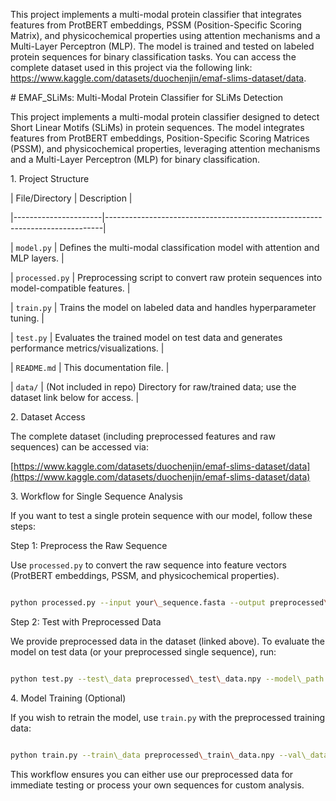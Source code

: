 This project implements a multi-modal protein classifier that integrates features from ProtBERT embeddings, PSSM (Position-Specific Scoring Matrix), and physicochemical properties using attention mechanisms and a Multi-Layer Perceptron (MLP). The model is trained and tested on labeled protein sequences for binary classification tasks. You can access the complete dataset used in this project via the following link: https://www.kaggle.com/datasets/duochenjin/emaf-slims-dataset/data.

\# EMAF\_SLiMs: Multi-Modal Protein Classifier for SLiMs Detection



This project implements a multi-modal protein classifier designed to detect Short Linear Motifs (SLiMs) in protein sequences. The model integrates features from ProtBERT embeddings, Position-Specific Scoring Matrices (PSSM), and physicochemical properties, leveraging attention mechanisms and a Multi-Layer Perceptron (MLP) for binary classification.





1\. Project Structure

| File/Directory       | Description                                                                 |

|----------------------|-----------------------------------------------------------------------------|

| `model.py`           | Defines the multi-modal classification model with attention and MLP layers. |

| `processed.py`       | Preprocessing script to convert raw protein sequences into model-compatible features. |

| `train.py`           | Trains the model on labeled data and handles hyperparameter tuning.         |

| `test.py`            | Evaluates the trained model on test data and generates performance metrics/visualizations. |

| `README.md`          | This documentation file.                                                     |

| `data/`              | (Not included in repo) Directory for raw/trained data; use the dataset link below for access. |





2\. Dataset Access

The complete dataset (including preprocessed features and raw sequences) can be accessed via:  

\[https://www.kaggle.com/datasets/duochenjin/emaf-slims-dataset/data](https://www.kaggle.com/datasets/duochenjin/emaf-slims-dataset/data)  





3\. Workflow for Single Sequence Analysis

If you want to test a single protein sequence with our model, follow these steps:



Step 1: Preprocess the Raw Sequence

Use `processed.py` to convert the raw sequence into feature vectors (ProtBERT embeddings, PSSM, and physicochemical properties).  

```bash

python processed.py --input your\_sequence.fasta --output preprocessed\_features.npy

```



Step 2: Test with Preprocessed Data

We provide preprocessed data in the dataset (linked above). To evaluate the model on test data (or your preprocessed single sequence), run:  

```bash

python test.py --test\_data preprocessed\_test\_data.npy --model\_path trained\_model.pth

```





4\. Model Training (Optional)

If you wish to retrain the model, use `train.py` with the preprocessed training data:  

```bash

python train.py --train\_data preprocessed\_train\_data.npy --val\_data preprocessed\_val\_data.npy

```





This workflow ensures you can either use our preprocessed data for immediate testing or process your own sequences for custom analysis.

